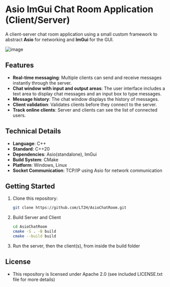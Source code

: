 # Asio ImGui Chat Room Application (Client/Server)
A client-server chat room application using a small custom framework to abstract **Asio** for networking and **ImGui** for the GUI.

![image](https://github.com/user-attachments/assets/2fc5ca88-d87c-4123-a18c-86bde2735795)

## Features
- **Real-time messaging**: Multiple clients can send and receive messages instantly through the server.
- **Chat window with input and output areas**: The user interface includes a text area to display chat messages and an input box to type messages.
- **Message history**: The chat window displays the history of messages.
- **Client validation**: Validates clients before they connect to the server.
- **Track online clients**: Server and clients can see the list of connected users.

## Technical Details
  - **Language**: C++
  - **Standard**: C++20
  - **Dependencies**: Asio(standalone), ImGui
  - **Build System**: CMake
  - **Platform**: Windows, Linux
  - **Socket Communication**: TCP/IP using Asio for network communication

## Getting Started

1. Clone this repository:
    ```sh
    git clone https://github.com/LT2H/AsioChatRoom.git
    
2. Build Server and Client
    ```sh
    cd AsioChatRoom
    cmake -S . -B build
    cmake --build build
    
3. Run the server, then the client(s), from inside the build folder

## License
- This repository is licensed under Apache 2.0 (see included LICENSE.txt file for more details)
